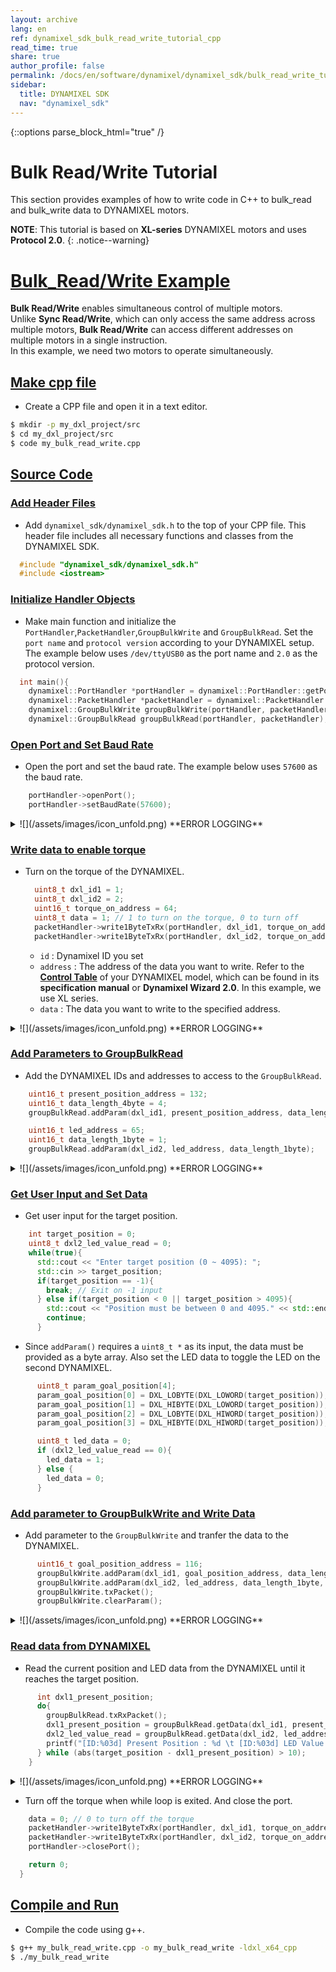 ```yaml
---
layout: archive
lang: en
ref: dynamixel_sdk_bulk_read_write_tutorial_cpp
read_time: true
share: true
author_profile: false
permalink: /docs/en/software/dynamixel/dynamixel_sdk/bulk_read_write_tutorial/bulk_read_write_tutorial_cpp/
sidebar:
  title: DYNAMIXEL SDK
  nav: "dynamixel_sdk"
---
```


{::options parse_block_html="true" /}

<div class="main-header">
  <h1 id="bulk-read-write-tutorial">Bulk Read/Write Tutorial <C++></h1>
</div>
<style>
  .main-header h1::before {
    content: none !important;
  }
</style>

This section provides examples of how to write code in C++ to bulk_read and bulk_write data to DYNAMIXEL motors.

**NOTE**: This tutorial is based on **XL-series** DYNAMIXEL motors and uses **Protocol 2.0**.
{: .notice--warning}

# [Bulk_Read/Write Example](#bulk-read-write-example)
**Bulk Read/Write** enables simultaneous control of multiple motors.  
Unlike **Sync Read/Write**, which can only access the same address across multiple motors, **Bulk Read/Write** can access different addresses on multiple motors in a single instruction.  
In this example, we need two motors to operate simultaneously.

## [Make cpp file](#make-cpp-file)
- Create a CPP file and open it in a text editor.
```bash
$ mkdir -p my_dxl_project/src
$ cd my_dxl_project/src
$ code my_bulk_read_write.cpp
```

## [Source Code](#source-code)

### [Add Header Files](#add-header-files)
- Add `dynamixel_sdk/dynamixel_sdk.h` to the top of your CPP file. This header file includes all necessary functions and classes from the DYNAMIXEL SDK.
```cpp
  #include "dynamixel_sdk/dynamixel_sdk.h"
  #include <iostream>
```

### [Initialize Handler Objects](#make-objects)
- Make main function and initialize the `PortHandler`,`PacketHandler`,`GroupBulkWrite` and `GroupBulkRead`. Set the `port name` and `protocol version` according to your DYNAMIXEL setup. The example below uses `/dev/ttyUSB0` as the port name and `2.0` as the protocol version.
```cpp
  int main(){
    dynamixel::PortHandler *portHandler = dynamixel::PortHandler::getPortHandler("/dev/ttyUSB0"); // your dxl port name
    dynamixel::PacketHandler *packetHandler = dynamixel::PacketHandler::getPacketHandler(2.0); //protocol version
    dynamixel::GroupBulkWrite groupBulkWrite(portHandler, packetHandler);
    dynamixel::GroupBulkRead groupBulkRead(portHandler, packetHandler);
```

### [Open Port and Set Baud Rate](#open-port-and-set-baud-rate)
- Open the port and set the baud rate. The example below uses `57600` as the baud rate.
```cpp
    portHandler->openPort();
    portHandler->setBaudRate(57600);
```
<details>
<summary>
  ![](/assets/images/icon_unfold.png) **ERROR LOGGING**
</summary>

`openPort()` and `setBaudRate()` functions return a boolean value indicating success or failure. If you want to check for failure, you can write like below to print an error message and exit the program.
```cpp
  if (portHandler->openPort()) {
    std::cout << "Succeeded to open the port!\n";
  } else {
    std::cout << "Failed to open the port!\n";
    return 0;
  }

  if (portHandler->setBaudRate(57600)) {
    std::cout << "Succeeded to change the baudrate!\n";
  } else {
    std::cout << "Failed to change the baudrate!\n";
    return 0;
  }
```
</details>

### [Write data to enable torque](#write-data-to-enable-torque)
- Turn on the torque of the DYNAMIXEL.
  ```cpp
    uint8_t dxl_id1 = 1;
    uint8_t dxl_id2 = 2;
    uint16_t torque_on_address = 64;
    uint8_t data = 1; // 1 to turn on the torque, 0 to turn off
    packetHandler->write1ByteTxRx(portHandler, dxl_id1, torque_on_address, data);
    packetHandler->write1ByteTxRx(portHandler, dxl_id2, torque_on_address, data);
  ```
  - `id` : Dynamixel ID you set
  - `address` : The address of the data you want to write. Refer to the [**Control Table**](/docs/en/dxl/x/xc430-w240/#control-table) of your DYNAMIXEL model, which can be found in its **specification manual** or **Dynamixel Wizard 2.0**. In this example, we use XL series.
  - `data` : The data you want to write to the specified address.
<details>
<summary>
  ![](/assets/images/icon_unfold.png) **ERROR LOGGING**
</summary>

`write1ByteTxRx()` returns a communication result. If you want to check the communication result and error, you can write the code as shown below.  
The `dxl_comm_result`, `dxl_error` variable should be declared beforehand.
```cpp
  uint8_t dxl_error = 0;
  int dxl_comm_result = COMM_TX_FAIL;  //COMM_TX_FAIL is a constant defined in the SDK
  ...
```
```cpp
  dxl_comm_result = packetHandler->write1ByteTxRx(portHandler, dxl_id1, torque_on_address, data, &dxl_error);
  if (dxl_comm_result != COMM_SUCCESS) {
    std::cout << packetHandler->getTxRxResult(dxl_comm_result) << std::endl;
  } else if (dxl_error != 0) {
    std::cout << packetHandler->getRxPacketError(dxl_error) << std::endl;
  } else {
    std::cout << "Dynamixel#1 has been successfully connected \n";
  }

  dxl_comm_result = packetHandler->write1ByteTxRx(portHandler, dxl_id2, torque_on_address, data, &dxl_error);
  if (dxl_comm_result != COMM_SUCCESS) {
    std::cout << packetHandler->getTxRxResult(dxl_comm_result) << std::endl;
  } else if (dxl_error != 0) {
    std::cout << packetHandler->getRxPacketError(dxl_error) << std::endl;
  } else {
    std::cout << "Dynamixel#2 has been successfully connected \n";
  }
```
</details>

### [Add Parameters to GroupBulkRead](#add-parameters-to-groupbulkread)
- Add the DYNAMIXEL IDs and addresses to access to the `GroupBulkRead`.
```cpp
    uint16_t present_position_address = 132;
    uint16_t data_length_4byte = 4;
    groupBulkRead.addParam(dxl_id1, present_position_address, data_length_4byte);

    uint16_t led_address = 65;
    uint16_t data_length_1byte = 1;
    groupBulkRead.addParam(dxl_id2, led_address, data_length_1byte);
```
<details>
<summary>
  ![](/assets/images/icon_unfold.png) **ERROR LOGGING**
</summary>

`addParam()` returns a communication result as boolean. If you want to check the communication result and error, you can write the code as shown below.  
The `dxl_addparam_result` variable should be declared beforehand.
```cpp
  bool dxl_addparam_result = false;
```
```cpp
  dxl_addparam_result = groupBulkRead.addParam(dxl_id1, present_position_address, data_length_4byte);
  if (!dxl_addparam_result) {
    std::cout <<"[ID:" << (int)dxl_id1  <<"]groupBulkRead addparam failed" << std::endl;
    return 0;
  }

  dxl_addparam_result = groupBulkRead.addParam(dxl_id2, led_address, data_length_1byte);
  if (!dxl_addparam_result) {
    std::cout <<"[ID:" << (int)dxl_id2  <<"]groupBulkRead addparam failed" << std::endl;
    return 0;
  }
```
</details>

### [Get User Input and Set Data](#get-user-input-and-write-data)
- Get user input for the target position.
```cpp
    int target_position = 0;
    uint8_t dxl2_led_value_read = 0;
    while(true){
      std::cout << "Enter target position (0 ~ 4095): ";
      std::cin >> target_position;
      if(target_position == -1){
        break; // Exit on -1 input
      } else if(target_position < 0 || target_position > 4095){
        std::cout << "Position must be between 0 and 4095." << std::endl;
        continue;
      }
```
- Since `addParam()` requires a `uint8_t *` as its input, the data must be provided as a byte array. Also set the LED data to toggle the LED on the second DYNAMIXEL.
```cpp
      uint8_t param_goal_position[4];
      param_goal_position[0] = DXL_LOBYTE(DXL_LOWORD(target_position));
      param_goal_position[1] = DXL_HIBYTE(DXL_LOWORD(target_position));
      param_goal_position[2] = DXL_LOBYTE(DXL_HIWORD(target_position));
      param_goal_position[3] = DXL_HIBYTE(DXL_HIWORD(target_position));

      uint8_t led_data = 0;
      if (dxl2_led_value_read == 0){
        led_data = 1;
      } else {
        led_data = 0;
      }
```

### [Add parameter to GroupBulkWrite and Write Data](#add-parameters-to-groupbulkwrite)
- Add parameter to the `GroupBulkWrite` and tranfer the data to the DYNAMIXEL.
```cpp
      uint16_t goal_position_address = 116;
      groupBulkWrite.addParam(dxl_id1, goal_position_address, data_length_4byte, param_goal_position);
      groupBulkWrite.addParam(dxl_id2, led_address, data_length_1byte, &led_data);
      groupBulkWrite.txPacket();
      groupBulkWrite.clearParam();
```
<details>
<summary>
  ![](/assets/images/icon_unfold.png) **ERROR LOGGING**
</summary>

 `txPacket()` and `addParam()` returns a communication result. If you want to check the communication result and error, you can write the code as shown below.  
The `dxl_addparam_result`, `dxl_comm_result` variables should be declared beforehand.
```cpp
  bool dxl_addparam_result = false;
  int dxl_comm_result = COMM_TX_FAIL;  //COMM_TX_FAIL is a constant defined in the SDK
```
```cpp
  dxl_addparam_result = groupBulkWrite.addParam(dxl_id1, goal_position_address, data_length_4byte, param_goal_position);
  if (!dxl_addparam_result) {
    std::cout <<"[ID:" << (int)dxl_id1  <<"]groupBulkWrite addparam failed" << std::endl;
    return 0;
  }

  dxl_addparam_result = groupBulkWrite.addParam(dxl_id2, led_address, data_length_1byte, &led_data);
  if (!dxl_addparam_result) {
    std::cout <<"[ID:" << (int)dxl_id2  <<"]groupBulkWrite addparam failed" << std::endl;
    return 0;
  }

  dxl_comm_result = groupBulkWrite.txPacket();
  if (dxl_comm_result != COMM_SUCCESS) {
    std::cout << packetHandler->getTxRxResult(dxl_comm_result) << std::endl;
  }
```
</details>

### [Read data from DYNAMIXEL](#read-data-from-dynamixel)
- Read the current position and LED data from the DYNAMIXEL until it reaches the target position.
```cpp
      int dxl1_present_position;
      do{
        groupBulkRead.txRxPacket();
        dxl1_present_position = groupBulkRead.getData(dxl_id1, present_position_address, data_length_4byte);
        dxl2_led_value_read = groupBulkRead.getData(dxl_id2, led_address, data_length_1byte);
        printf("[ID:%03d] Present Position : %d \t [ID:%03d] LED Value: %d\n", dxl_id1, dxl1_present_position, dxl_id2, dxl2_led_value_read);
      } while (abs(target_position - dxl1_present_position) > 10);
    }
```
<details>
<summary>
  ![](/assets/images/icon_unfold.png) **ERROR LOGGING**
</summary>

`txRxPacket()` and `isAvailable()` returns a communication result . If you want to check the communication result and error, you can write the code as shown below.  
The `dxl_getdata_result`, `dxl_comm_result` variables should be declared beforehand.
```cpp
  bool dxl_getdata_result = false;
  int dxl_comm_result = COMM_TX_FAIL;  //COMM_TX_FAIL is a constant defined in the SDK
```
```cpp
  dxl_comm_result = groupBulkRead.txRxPacket();
  if (dxl_comm_result != COMM_SUCCESS) {
    std::cout << packetHandler->getTxRxResult(dxl_comm_result) << std::endl;
  }
```
You can also check if the data is available in the `GroupBulkRead` by using the `isAvailable()` function. If the data is not available, you can print an error message and exit the program.
```cpp
  dxl_getdata_result = groupBulkRead.isAvailable(dxl_id1, present_position_address, data_length_4byte);
  if (dxl_getdata_result != true) {
    std::cout << "[ID:" << (int)dxl_id1 << "] groupBulkRead getdata failed" << std::endl;
    return 0;
  }

  dxl_getdata_result = groupBulkRead.isAvailable(dxl_id2, led_address, data_length_1byte);
  if (dxl_getdata_result != true) {
    std::cout << "[ID:" << (int)dxl_id2 << "] groupBulkRead getdata failed" << std::endl;
    return 0;
  }
```
</details>

- Turn off the torque when while loop is exited. And close the port.
```cpp
    data = 0; // 0 to turn off the torque
    packetHandler->write1ByteTxRx(portHandler, dxl_id1, torque_on_address, data);
    packetHandler->write1ByteTxRx(portHandler, dxl_id2, torque_on_address, data);
    portHandler->closePort();

    return 0;
  }
```


## [Compile and Run](#compile-and-run)
- Compile the code using g++.
```bash
$ g++ my_bulk_read_write.cpp -o my_bulk_read_write -ldxl_x64_cpp
$ ./my_bulk_read_write
```

